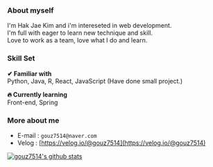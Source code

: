 ### About myself
I'm Hak Jae Kim and i'm intereseted in web development.<br>
I'm full with eager to learn new technique and skill.<br>
Love to work as a team, love what I do and learn.<br>

### Skill Set
**✔ Familiar with**<br>
Python, Java, R, React, JavaScript (Have done small project.)

**🔥 Currently learning**<br>
Front-end, Spring

### More about me
* E-mail : `gouz7514@naver.com`  
* Velog : [https://velog.io/@gouz7514](https://velog.io/@gouz7514)  

[![gouz7514's github stats](https://github-readme-stats.vercel.app/api?username=gouz7514)](https://github.com/anuraghazra/github-readme-stats)

<!--
**gouz7514/gouz7514** is a ✨ _special_ ✨ repository because its `README.md` (this file) appears on your GitHub profile.

Here are some ideas to get you started:

- 🔭 I’m currently working on ...
- 🌱 I’m currently learning ...
- 👯 I’m looking to collaborate on ...
- 🤔 I’m looking for help with ...
- 💬 Ask me about ...
- 📫 How to reach me: ...
- 😄 Pronouns: ...
- ⚡ Fun fact: ...
-->
